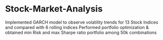 # Stock-Market-Analysis
Implemented GARCH model to observe volatility trends for 13 Stock Indices and compared with 6 rolling indices
Performed portfolio optimization & obtained min Risk and max Sharpe ratio portfolio among 50k combinations

